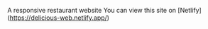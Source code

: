 A responsive restaurant website You can view this site on [Netlify] (https://delicious-web.netlify.app/)
